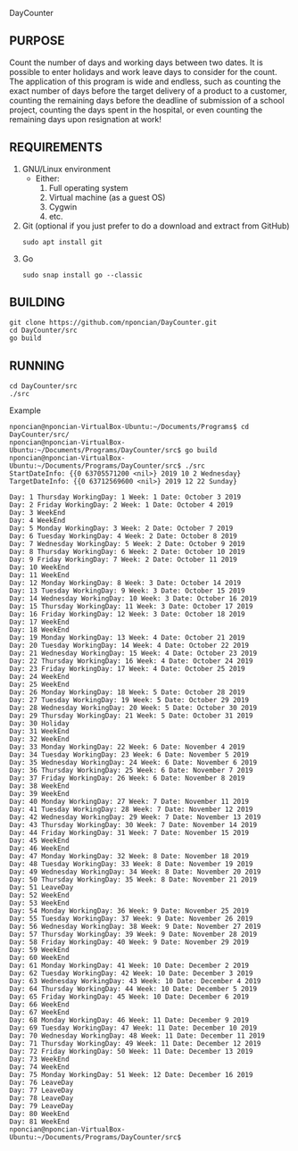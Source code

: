 DayCounter

## PURPOSE
Count the number of days and working days between two dates. It is possible to enter holidays and work leave days to consider for the count. The application of this program is wide and endless, such as counting the exact number of days before the target delivery of a product to a customer, counting the remaining days before the deadline of submission of a school project, counting the days spent in the hospital, or even counting the remaining days upon resignation at work!

## REQUIREMENTS
1. GNU/Linux environment
    * Either:
        1. Full operating system
        2. Virtual machine (as a guest OS)
        3. Cygwin
        4. etc.
2. Git (optional if you just prefer to do a download and extract from GitHub)
    ~~~
    sudo apt install git
    ~~~
3. Go
    ~~~
    sudo snap install go --classic
    ~~~

## BUILDING
~~~
git clone https://github.com/nponcian/DayCounter.git
cd DayCounter/src
go build
~~~

## RUNNING
~~~
cd DayCounter/src
./src
~~~
Example
~~~
nponcian@nponcian-VirtualBox-Ubuntu:~/Documents/Programs$ cd DayCounter/src/
nponcian@nponcian-VirtualBox-Ubuntu:~/Documents/Programs/DayCounter/src$ go build
nponcian@nponcian-VirtualBox-Ubuntu:~/Documents/Programs/DayCounter/src$ ./src 
StartDateInfo: {{0 63705571200 <nil>} 2019 10 2 Wednesday}
TargetDateInfo: {{0 63712569600 <nil>} 2019 12 22 Sunday}

Day: 1 Thursday WorkingDay: 1 Week: 1 Date: October 3 2019
Day: 2 Friday WorkingDay: 2 Week: 1 Date: October 4 2019
Day: 3 WeekEnd
Day: 4 WeekEnd
Day: 5 Monday WorkingDay: 3 Week: 2 Date: October 7 2019
Day: 6 Tuesday WorkingDay: 4 Week: 2 Date: October 8 2019
Day: 7 Wednesday WorkingDay: 5 Week: 2 Date: October 9 2019
Day: 8 Thursday WorkingDay: 6 Week: 2 Date: October 10 2019
Day: 9 Friday WorkingDay: 7 Week: 2 Date: October 11 2019
Day: 10 WeekEnd
Day: 11 WeekEnd
Day: 12 Monday WorkingDay: 8 Week: 3 Date: October 14 2019
Day: 13 Tuesday WorkingDay: 9 Week: 3 Date: October 15 2019
Day: 14 Wednesday WorkingDay: 10 Week: 3 Date: October 16 2019
Day: 15 Thursday WorkingDay: 11 Week: 3 Date: October 17 2019
Day: 16 Friday WorkingDay: 12 Week: 3 Date: October 18 2019
Day: 17 WeekEnd
Day: 18 WeekEnd
Day: 19 Monday WorkingDay: 13 Week: 4 Date: October 21 2019
Day: 20 Tuesday WorkingDay: 14 Week: 4 Date: October 22 2019
Day: 21 Wednesday WorkingDay: 15 Week: 4 Date: October 23 2019
Day: 22 Thursday WorkingDay: 16 Week: 4 Date: October 24 2019
Day: 23 Friday WorkingDay: 17 Week: 4 Date: October 25 2019
Day: 24 WeekEnd
Day: 25 WeekEnd
Day: 26 Monday WorkingDay: 18 Week: 5 Date: October 28 2019
Day: 27 Tuesday WorkingDay: 19 Week: 5 Date: October 29 2019
Day: 28 Wednesday WorkingDay: 20 Week: 5 Date: October 30 2019
Day: 29 Thursday WorkingDay: 21 Week: 5 Date: October 31 2019
Day: 30 Holiday
Day: 31 WeekEnd
Day: 32 WeekEnd
Day: 33 Monday WorkingDay: 22 Week: 6 Date: November 4 2019
Day: 34 Tuesday WorkingDay: 23 Week: 6 Date: November 5 2019
Day: 35 Wednesday WorkingDay: 24 Week: 6 Date: November 6 2019
Day: 36 Thursday WorkingDay: 25 Week: 6 Date: November 7 2019
Day: 37 Friday WorkingDay: 26 Week: 6 Date: November 8 2019
Day: 38 WeekEnd
Day: 39 WeekEnd
Day: 40 Monday WorkingDay: 27 Week: 7 Date: November 11 2019
Day: 41 Tuesday WorkingDay: 28 Week: 7 Date: November 12 2019
Day: 42 Wednesday WorkingDay: 29 Week: 7 Date: November 13 2019
Day: 43 Thursday WorkingDay: 30 Week: 7 Date: November 14 2019
Day: 44 Friday WorkingDay: 31 Week: 7 Date: November 15 2019
Day: 45 WeekEnd
Day: 46 WeekEnd
Day: 47 Monday WorkingDay: 32 Week: 8 Date: November 18 2019
Day: 48 Tuesday WorkingDay: 33 Week: 8 Date: November 19 2019
Day: 49 Wednesday WorkingDay: 34 Week: 8 Date: November 20 2019
Day: 50 Thursday WorkingDay: 35 Week: 8 Date: November 21 2019
Day: 51 LeaveDay
Day: 52 WeekEnd
Day: 53 WeekEnd
Day: 54 Monday WorkingDay: 36 Week: 9 Date: November 25 2019
Day: 55 Tuesday WorkingDay: 37 Week: 9 Date: November 26 2019
Day: 56 Wednesday WorkingDay: 38 Week: 9 Date: November 27 2019
Day: 57 Thursday WorkingDay: 39 Week: 9 Date: November 28 2019
Day: 58 Friday WorkingDay: 40 Week: 9 Date: November 29 2019
Day: 59 WeekEnd
Day: 60 WeekEnd
Day: 61 Monday WorkingDay: 41 Week: 10 Date: December 2 2019
Day: 62 Tuesday WorkingDay: 42 Week: 10 Date: December 3 2019
Day: 63 Wednesday WorkingDay: 43 Week: 10 Date: December 4 2019
Day: 64 Thursday WorkingDay: 44 Week: 10 Date: December 5 2019
Day: 65 Friday WorkingDay: 45 Week: 10 Date: December 6 2019
Day: 66 WeekEnd
Day: 67 WeekEnd
Day: 68 Monday WorkingDay: 46 Week: 11 Date: December 9 2019
Day: 69 Tuesday WorkingDay: 47 Week: 11 Date: December 10 2019
Day: 70 Wednesday WorkingDay: 48 Week: 11 Date: December 11 2019
Day: 71 Thursday WorkingDay: 49 Week: 11 Date: December 12 2019
Day: 72 Friday WorkingDay: 50 Week: 11 Date: December 13 2019
Day: 73 WeekEnd
Day: 74 WeekEnd
Day: 75 Monday WorkingDay: 51 Week: 12 Date: December 16 2019
Day: 76 LeaveDay
Day: 77 LeaveDay
Day: 78 LeaveDay
Day: 79 LeaveDay
Day: 80 WeekEnd
Day: 81 WeekEnd
nponcian@nponcian-VirtualBox-Ubuntu:~/Documents/Programs/DayCounter/src$ 
~~~
